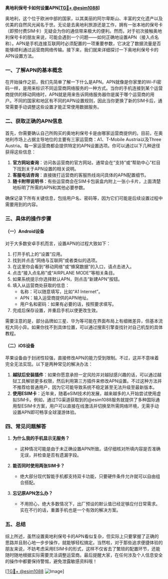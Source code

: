 **奥地利保号卡如何设置APN[[TG💪+ @esim1088](https://t.me/s/esim1088)]**

奥地利，这个位于欧洲中部的国家，以其美丽的阿尔卑斯山、丰富的文化遗产以及优美的自然风光闻名于世。无论是去奥地利旅游还是工作，拥有一张本地的保号卡（即预付费SIM卡）无疑会为你的通信带来极大的便利。然而，对于初次接触奥地利保号卡的朋友来说，可能会遇到一个问题——如何正确地设置APN（接入点名称）。APN是手机连接互联网时必须配置的一项重要参数，它决定了数据流量是否能够顺利通过运营商网络传输。接下来，我们就来详细探讨一下奥地利保号卡的APN设置方法。

### 一、了解APN的基本概念

在开始操作之前，我们先简单了解一下什么是APN。APN就像是你家里的Wi-Fi密码一样，是用来标识不同运营商网络服务的一种方式。当你的手机连接到某个运营商提供的移动网络时，APN就是用来告诉网络服务器你是属于哪个运营商的用户。不同的国家和地区有不同的APN设置规则，因此当你更换了新的SIM卡后，通常需要手动调整这些设置才能正常使用数据服务。

### 二、获取正确的APN信息

首先，你需要确认自己所购买的奥地利保号卡是由哪家运营商提供的。目前，在奥地利市场上占据主导地位的主要有三家运营商：A1、T-Mobile Austria以及Three Austria。每一家运营商都会提供特定的APN设置选项。你可以通过以下几种途径获得这些信息：

1. **官方网站查询**：访问各运营商的官方网站，通常会在“支持”或“帮助中心”栏目下找到关于APN设置的相关说明。
2. **客服电话咨询**：直接拨打运营商的客服热线询问具体的APN配置细节。
3. **随卡附带说明书**：有些运营商会在SIM卡包装盒内附上一张小卡片，上面清楚地标明了所需的APN和其他必要参数。

确保记录下所有关键信息，包括用户名、密码等，因为它们可能是后续设置过程中需要用到的内容。

### 三、具体的操作步骤

#### （一）Android设备

对于大多数安卓手机而言，设置APN的过程大致如下：

1. 打开手机上的“设置”应用。
2. 找到并点击“网络与互联网”或者类似的选项。
3. 在这里你会看到“移动网络”或“蜂窝数据”的入口，请点击进入。
4. 点击“接入点名称”或“AIRPLANE MODE”等相关条目。
5. 如果系统提示你选择默认APN，则点击“新建APN”按钮。
6. 填入从运营商处获取的信息：
   - 名称：可以随意填写，比如“A1 Internet”。
   - APN：输入运营商提供的APN地址。
   - 用户名和密码：如果有必要的话，按照要求填写。
7. 完成后保存设置，并重启手机以使更改生效。

需要注意的是，部分品牌如三星、华为等可能在界面布局上有细微差异，但基本流程大同小异。如果你找不到具体位置，可以通过搜索引擎查找针对自己机型的具体教程。

#### （二）iOS设备

苹果设备由于封闭性较强，直接修改APN的能力受到限制。不过，这并不意味着完全无法实现。以下是两种常见的解决办法：

1. **越狱后安装插件**：如果你愿意承担一定风险并对越狱感兴趣的话，可以通过越狱工具解锁更多权限，然后利用第三方插件来修改APN设置。不过这种方法并不推荐给普通用户，因为它可能导致系统不稳定甚至无法升级至最新版本。
2. **使用ESIM卡**：近年来，随着eSIM技术的发展，越来越多的人开始尝试使用虚拟SIM卡。例如，通过TG渠道获取到的@esim1088服务就提供了多种国际通用型ESIM卡方案，用户可以直接在线激活并切换至所需网络环境，无需手动设置APN即可畅享全球漫游体验。

### 四、常见问题解答

1. **为什么我的手机显示无服务？**
   - 这种情况可能是由于未正确设置APN所致。请仔细核对所填内容是否准确无误，并检查是否有遗漏字段。
   
2. **能否同时使用两张SIM卡？**
   - 绝大部分现代智能手机都支持双卡功能，只要硬件条件允许就可以自由组合搭配。

3. **忘记原APN怎么办？**
   - 不用担心，绝大多数情况下，出厂预设的默认值已经足够应付日常需求。实在不行的话，重置手机也是一个有效的解决方案。

### 五、总结

综上所述，虽然设置奥地利保号卡的APN看似复杂，但实际上只要掌握了正确的思路并且耐心地一步步操作，就能够轻松搞定。当然啦，对于那些追求便捷体验的朋友来说，不妨考虑采用ESIM卡的形式，这样不仅省去了繁琐的配置环节，还能随时随地根据实际需要灵活调整运营商。最后提醒大家，在任何涉及个人信息安全的操作中都要保持警惕，避免泄露敏感资料哦！

[[TG💪+ @esim1088](https://t.me/s/esim1088) ![Image](https://i.postimg.cc/4NQfJmqS/Snipaste-2025-05-13-00-14-12.png)]